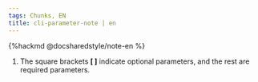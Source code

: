 ```yaml
---
tags: Chunks, EN
title: cli-parameter-note | en
---
```


{%hackmd @docsharedstyle/note-en %}
1. The square brackets **[ ]** indicate optional parameters, and the rest are required parameters.
